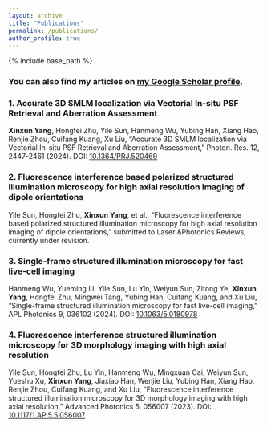```yaml
---
layout: archive
title: "Publications"
permalink: /publications/
author_profile: true
---
```

{% include base_path %}

### **You can also find my articles on [my Google Scholar profile](https://scholar.google.com/citations?user=t12cp3cAAAAJ&hl=en).**

### **1. Accurate 3D SMLM localization via Vectorial In-situ PSF Retrieval and Aberration Assessment** 
**Xinxun Yang**, Hongfei Zhu, Yile Sun, Hanmeng Wu, Yubing Han, Xiang Hao, Renjie Zhou, Cuifang Kuang, Xu Liu, “Accurate 3D SMLM localization via Vectorial In-situ PSF Retrieval and Aberration Assessment,” Photon. Res. 12, 2447-2461 (2024). DOI: [10.1364/PRJ.520469](https://doi.org/10.1364/PRJ.520469)

### **2. Fluorescence interference based polarized structured illumination microscopy for high axial resolution imaging of dipole orientations** 
Yile Sun, Hongfei Zhu, **Xinxun Yang**, et al., “Fluorescence interference based polarized structured illumination microscopy for high axial resolution imaging of dipole orientations,” submitted to Laser &Photonics Reviews, currently under revision.

### **3. Single-frame structured illumination microscopy for fast live-cell imaging** 
Hanmeng Wu, Yueming Li, Yile Sun, Lu Yin, Weiyun Sun, Zitong Ye, **Xinxun Yang**, Hongfei Zhu, Mingwei Tang, Yubing Han, Cuifang Kuang, and Xu Liu, “Single-frame structured illumination microscopy for fast live-cell imaging,” APL Photonics 9, 036102 (2024). DOI: [10.1063/5.0180978](https://doi.org/10.1063/5.0180978)

### **4. Fluorescence interference structured illumination microscopy for 3D morphology imaging with high axial resolution** 
Yile Sun, Hongfei Zhu, Lu Yin, Hanmeng Wu, Mingxuan Cai, Weiyun Sun, Yueshu Xu, **Xinxun Yang**, Jiaxiao Han, Wenjie Liu, Yubing Han, Xiang Hao, Renjie Zhou, Cuifang Kuang, and Xu Liu, “Fluorescence interference structured illumination microscopy for 3D morphology imaging with high axial resolution,” Advanced Photonics 5, 056007 (2023). DOI: [10.1117/1.AP.5.5.056007](https://doi.org/10.1117/1.AP.5.5.056007)

